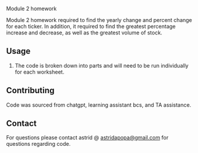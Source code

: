Module 2 homework 

Module 2 homework required to find the yearly change and percent change for each ticker. In addition, it required to find the greatest percentage increase and decrease, as well as the greatest volume of stock. 

## Usage

1. The code is broken down into parts and will need to be run individually for each worksheet. 

## Contributing

Code was sourced from chatgpt, learning assistant bcs, and TA assistance. 



## Contact

For questions please contact astrid @ astridapopa@gmail.com for questions regarding code. 

